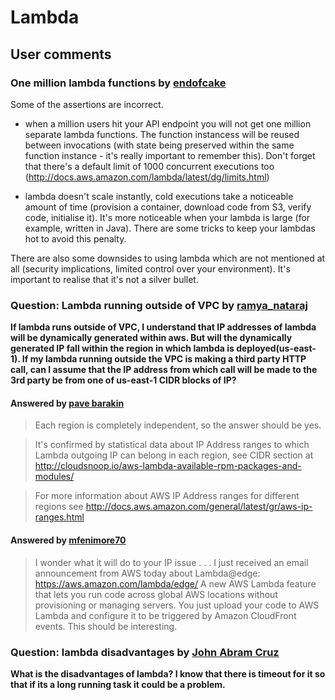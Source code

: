 # Lambda



## User comments

### One million lambda functions by [endofcake](https://acloud.guru/named/endofcake)

Some of the assertions are incorrect.

- when a million users hit your API endpoint you will not get one million separate lambda functions. The function instancess will be reused between invocations (with state being preserved within the same function instance - it's really important to remember this). Don't forget that there's a default limit of 1000 concurrent executions too (http://docs.aws.amazon.com/lambda/latest/dg/limits.html)

- lambda doesn't scale instantly, cold executions take a noticeable amount of time (provision a container, download code from S3, verify code, initialise it). It's more noticeable when your lambda is large (for example, written in Java). There are some tricks to keep your lambdas hot to avoid this penalty.

There are also some downsides to using lambda which are not mentioned at all (security implications, limited control over your environment). It's important to realise that it's not a silver bullet.

### Question: Lambda running outside of VPC by [ramya_nataraj](https://acloud.guru/named/ramya_nataraj)

**If lambda runs outside of VPC, I understand that IP addresses of lambda will be dynamically generated within aws. But will the dynamically generated IP fall within the region in which lambda is deployed(us-east-1). If my lambda running outside the VPC is making a third party HTTP call, can I assume that the IP address from which call will be made to the 3rd party be from one of us-east-1 CIDR blocks of IP?**

#### Answered by [pave barakin](https://acloud.guru/named/pavel%20barakin)

> Each region is completely independent, so the answer should be yes.

> It's confirmed by statistical data about IP Address ranges to which Lambda outgoing IP can belong in each region, see CIDR section at http://cloudsnoop.io/aws-lambda-available-rpm-packages-and-modules/

> For more information about AWS IP Address ranges for different regions see http://docs.aws.amazon.com/general/latest/gr/aws-ip-ranges.html

#### Answered by [mfenimore70](https://acloud.guru/named/mfenimore70)

> I wonder what it will do to your IP issue . . . I just received an email announcement from AWS today about Lambda@edge: https://aws.amazon.com/lambda/edge/ A new AWS Lambda feature that lets you run code across global AWS locations without provisioning or managing servers. You just upload your code to AWS Lambda and configure it to be triggered by Amazon CloudFront events. This should be interesting.

### Question: lambda disadvantages by [John Abram Cruz](https://acloud.guru/named/John%20Abram%20Cruz)

**What is the disadvantages of lambda? I know that there is timeout for it so that if its a long running task it could be a problem.**
